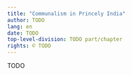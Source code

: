 ```yaml
---
title: "Communalism in Princely India"
author: TODO
lang: en
date: TODO
top-level-division: TODO part/chapter
rights: © TODO
---
```


TODO

